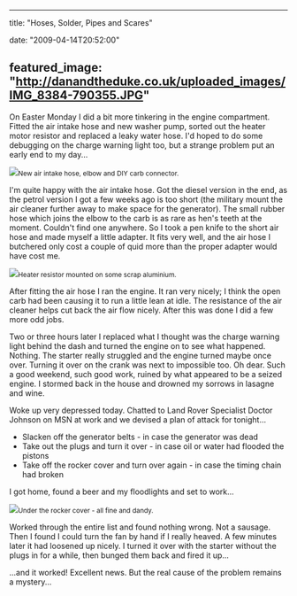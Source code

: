 
---
title: "Hoses, Solder, Pipes and Scares"

date: "2009-04-14T20:52:00"

featured_image: "http://danandtheduke.co.uk/uploaded_images/IMG_8384-790355.JPG"
---


On Easter Monday I did a bit more tinkering in the engine compartment.  Fitted the air intake hose and new washer pump, sorted out the heater motor resistor and replaced a leaky water hose.  I'd hoped to do some debugging on the charge warning light too, but a strange problem put an early end to my day...

<a href="http://danandtheduke.co.uk/uploaded_images/IMG_8384-790417.JPG"><img src="/images/hoses-solder-pipes-and-scares/IMG_8384-790355.JPG"/></a><span style="font-size:85%;">New air intake hose, elbow and DIY carb connector.</span>

I'm quite happy with the air intake hose.  Got the diesel version in the end, as the petrol version I got a few weeks ago is too short (the military mount the air cleaner further away to make space for the generator).  The small rubber hose which joins the elbow to the carb is as rare as hen's teeth at the moment.  Couldn't find one anywhere.  So I took a pen knife to the short air hose and made myself a little adapter.  It fits very well, and the air hose I butchered only cost a couple of quid more than the proper adapter would have cost me.

<a href="http://danandtheduke.co.uk/uploaded_images/IMG_8385-763653.JPG"><img src="/images/hoses-solder-pipes-and-scares/IMG_8385-763649.JPG"/></a><span style="font-size:85%;">Heater resistor mounted on some scrap aluminium.</span>

After fitting the air hose I ran the engine.  It ran very nicely; I think the open carb had been causing it to run a little lean at idle.  The resistance of the air cleaner helps cut back the air flow nicely.  After this was done I did a few more odd jobs.

Two or three hours later I replaced what I thought was the charge warning light behind the dash and turned the engine on to see what happened.  Nothing.  The starter really struggled and the engine turned maybe once over.  Turning it over on the crank was next to impossible too.  Oh dear.  Such a good weekend, such good work, ruined by what appeared to be a seized engine.  I stormed back in the house and drowned my sorrows in lasagne and wine.

Woke up very depressed today.  Chatted to Land Rover Specialist Doctor Johnson on MSN at work and we devised a plan of attack for tonight...
<ul><li>Slacken off the generator belts - in case the generator was dead
</li><li>Take out the plugs and turn it over - in case oil or water had flooded the pistons</li><li>Take off the rocker cover and turn over again - in case the timing chain had broken</li></ul>I got home, found a beer and my floodlights and set to work...

<a href="http://danandtheduke.co.uk/uploaded_images/IMG_8357-763683.JPG"><img src="/images/hoses-solder-pipes-and-scares/IMG_8357-763677.JPG"/></a><span style="font-size:85%;">Under the rocker cover - all fine and dandy.</span>

Worked through the entire list and found nothing wrong.  Not a sausage.  Then I found I could turn the fan by hand if I really heaved.  A few minutes later it had loosened up nicely.  I turned it over with the starter without the plugs in for a while, then bunged them back and fired it up...

...and it worked!  Excellent news.  But the real cause of the problem remains a mystery...